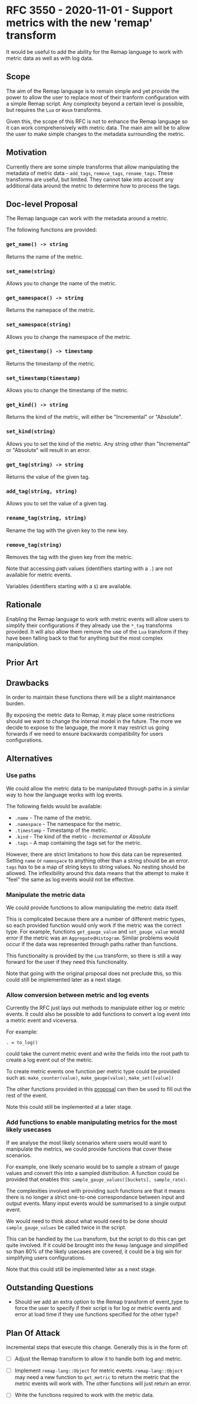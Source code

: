 # RFC 3550 - 2020-11-01 - Support metrics with the new 'remap' transform

It would be useful to add the ability for the Remap language to work with metric
data as well as with log data.

## Scope

The aim of the Remap language is to remain simple and yet provide the power to
allow the user to replace most of their tranform configuration with a simple
Remap script. Any complexity beyond a certain level is possible, but requires
the `Lua` or `Wasm` transforms.

Given this, the scope of this RFC is not to enhance the Remap language so it
can work comprehensively with metric data. The main aim will be to allow the
user to make simple changes to the metadata surrounding the metric.


## Motivation

Currently there are some simple transforms that allow manipulating the metadata
of metric data - `add_tags`, `remove_tags`, `rename_tags`. These transforms
are useful, but limited. They cannot take into account any additional data around
the metric to determine how to process the tags.


## Doc-level Proposal

The Remap language can work with the metadata around a metric.

The following functions are provided:

### `get_name() -> string`
Returns the name of the metric.

### `set_name(string)`
Allows you to change the name of the metric.

### `get_namespace() -> string`
Returns the namepace of the metric.

### `set_namespace(string)`
Allows you to change the namespace of the metric.

### `get_timestamp() -> timestamp`
Returns the timestamp of the metric.

### `set_timestamp(timestamp)`
Allows you to change the timestamp of the metric.

### `get_kind() -> string`
Returns the kind of the metric, will either be "Incremental" or "Absolute".

### `set_kind(string)`
Allows you to set the kind of the metric. Any string other than "Incremental" or
"Absolute" will result in an error.

### `get_tag(string) -> string`
Returns the value of the given tag.

### `add_tag(string, string)`
Allows you to set the value of a given tag.

### `rename_tag(string, string)`
Rename the tag with the given key to the new key.

### `remove_tag(string)`
Removes the tag with the given key from the metric.

Note that accessing path values (identifiers starting with a `.`) are not 
available for metric events.

Variables (identifiers starting with a `$`) are available.

## Rationale

Enabling the Remap language to work with metric events will allow users to
simplify their configurations if they already use the `*_tag` transforms
provided. It will also allow them remove the use of the `Lua` transform if they
have been falling back to that for anything but the most complex manipulation.

  
## Prior Art


## Drawbacks

In order to maintain these functions there will be a slight maintenance burden.

By exposing the metric data to Remap, it may place some restrictions should we 
want to change the internal model in the future. The more we decide to expose to
the language, the more it may restrict us going forwards if we need to ensure
backwards compatibility for users configurations.

## Alternatives

### Use paths

We could allow the metric data to be manipulated through paths in a similar way
to how the language works with log events.

The following fields would be available:

- `.name` - The name of the metric.
- `.namespace` - The namespace for the metric.
- `.timestamp` - Timestamp of the metric.
- `.kind` - The kind of the metric - *Incremental* or *Absolute*
- `.tags` - A map containing the tags set for the metric.
 
However, there are strict limitations to how this data can be represented. 
Setting `name` or `namespace` to anything other than a string should be an 
error. `tags` has to be a map of string keys to string values. No nesting should
be allowed. The inflexibility around this data means that the attempt to make
it "feel" the same as log events would not be effective.

### Manipulate the metric data

We could provide functions to allow manipulating the metric data itself.

This is complicated because there are a number of different metric types,
so each provided function would only work if the metric was the correct type.
For example, functions `get_gauge_value` and `set_gauge_value` would error
if the metric was an `AggregatedHistogram`. Similar problems would occur
if the data was represented through paths rather than functions.

This functionality is provided by the `Lua` transform, so there is still a way
forward for the user if they need this functionality.

Note that going with the original proposal does not preclude this, so this could
still be implemented later as a next stage.

### Allow conversion between metric and log events

Currently the RFC just lays out methods to manipulate either log or metric 
events. It could also be possible to add functions to convert a log event into
a metric event and viceversa.

For example:

`. = to_log()`

could take the current metric event and write the fields into the root path to 
create a log event out of the metric.

To create metric events one function per metric type could be provided such as:
`make_counter(value)`, `make_gauge(value)`, `make_set([value])`

The other functions provided in this [proposal](#doc-level-Proposal) can then be
used to fill out the rest of the event.

Note this could still be implemented at a later stage.

### Add functions to enable manipulating metrics for the most likely usecases

If we analyse the most likely scenarios where users would want to manipulate
the metrics, we could provide functions that cover these scenarios.

For example, one likely scenario would be to sample a stream of gauge values and
convert this into a sampled distribution. A function could be provided that 
enables this: `sample_gauge_values([buckets], sample_rate)`.

The complexities involved with providing such functions are that it means
there is no longer a strict one-to-one correspondance between input and output 
events. Many input events would be summarised to a single output event.

We would need to think about what would need to be done should 
`sample_gauge_values` be called twice in the script.

This can be handled by the `Lua` transform, but the script to do this can get
quite involved. If it could be brought into the `Remap` language and simplified
so than 80% of the likely usecases are covered, it could be a big win for 
simplifying users configurations.

Note that this could still be implemented later as a next stage.

## Outstanding Questions

- Should we add an extra option to the Remap transform of event_type to force 
  the user to specify if their script is for log or metric events and error at
  load time if they use functions specified for the other type?

## Plan Of Attack

Incremental steps that execute this change. Generally this is in the form of:

- [ ] Adjust the Remap transform to allow it to handle both log and metric.
- [ ] Implement `remap-lang::Object` for metric events. `remap-lang::Object`
      may need a new function to `get_metric` to return the metric that the
      metric events will work with. The other functions will just return an 
      error.
- [ ] Write the functions required to work with the metric data.

